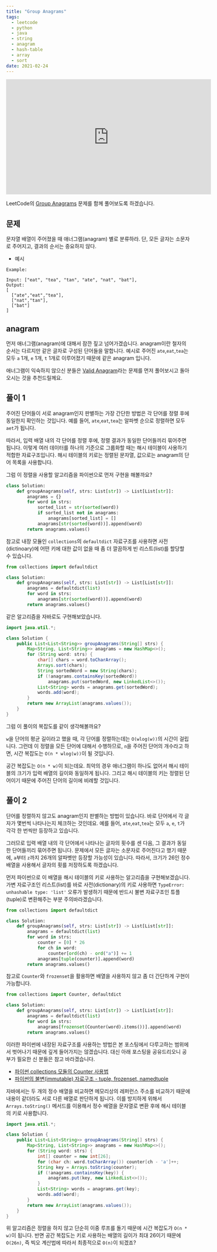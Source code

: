```yaml
---
title: "Group Anagrams"
tags:
  - leetcode
  - python
  - java
  - string
  - anagram
  - hash-table
  - array
  - sort
date: 2021-02-24
---
```


<iframe width="560" height="315" src="https://www.youtube.com/embed/Gt0qcNdS8f0" title="YouTube video player" frameborder="0" allow="accelerometer; autoplay; clipboard-write; encrypted-media; gyroscope; picture-in-picture" allowfullscreen></iframe>

LeetCode의 [Group Anagrams](https://leetcode.com/problems/group-anagrams/) 문제를 함께 풀어보도록 하겠습니다.

## 문제

문자열 배열이 주어졌을 때 애너그램(anagram) 별로 분류하라.
단, 모든 글자는 소문자로 주어지고, 결과의 순서는 중요하지 않다.

- 예시

```
Example:

Input: ["eat", "tea", "tan", "ate", "nat", "bat"],
Output:
[
  ["ate","eat","tea"],
  ["nat","tan"],
  ["bat"]
]
```

## anagram

먼저 애너그램(anagram)에 대해서 잠깐 짚고 넘어가겠습니다. anagram이란 철자의 순서는 다르지만 같은 글자로 구성된 단어들을 말합니다.
예시로 주어진 `ate`,`eat`,`tea`는 모두 `a` 1개, `e` 1개, `t` 1개로 이루어졌기 때문에 같은 anagram 입니다.

애너그램이 익숙하지 않으신 분들은 [Valid Anagram](/problems/valid-anagram)라는 문제를 먼저 풀어보시고 돌아오시는 것을 추천드릴께요.

## 풀이 1

주어진 단어들이 서로 anagram인지 판별하는 가장 간단한 방법은 각 단어를 정렬 후에 동일한지 확인하는 것입니다.
예를 들어, `ate`,`eat`,`tea`는 알파벳 순으로 정렬하면 모두 `aet`가 됩니다.

따라서, 입력 배열 내의 각 단어를 정렬 후에, 정렬 결과가 동일한 단어들끼리 묶어주면 됩니다.
이렇게 여러 데이터를 하나의 기준으로 그룹화할 때는 해시 테이블이 사용하기 적합한 자료구조입니다.
해시 테이블의 키로는 정렬된 문자열, 값으로는 anagram의 단어 목록을 사용합니다.

그럼 이 정렬을 사용할 알고리즘을 파이썬으로 먼저 구현을 해볼까요?

```py
class Solution:
    def groupAnagrams(self, strs: List[str]) -> List[List[str]]:
        anagrams = {}
        for word in strs:
            sorted_list = str(sorted(word))
            if sorted_list not in anagrams:
                anagrams[sorted_list] = []
            anagrams[str(sorted(word))].append(word)
        return anagrams.values()
```

참고로 내장 모듈인 `collections`의 `defaultdict` 자료구조를 사용하면 사전(dictinoary)에 어떤 키에 대한 값이 없을 때 좀 더 깔끔하게 빈 리스트(list)를 할당할 수 있습니다.

```py
from collections import defaultdict

class Solution:
    def groupAnagrams(self, strs: List[str]) -> List[List[str]]:
        anagrams = defaultdict(list)
        for word in strs:
            anagrams[str(sorted(word))].append(word)
        return anagrams.values()
```

같은 알고리즘을 자바로도 구현해보았습니다.

```java
import java.util.*;

class Solution {
    public List<List<String>> groupAnagrams(String[] strs) {
        Map<String, List<String>> anagrams = new HashMap<>();
        for (String word: strs) {
            char[] chars = word.toCharArray();
            Arrays.sort(chars);
            String sortedWord = new String(chars);
            if (!anagrams.containsKey(sortedWord))
                anagrams.put(sortedWord, new LinkedList<>());
            List<String> words = anagrams.get(sortedWord);
            words.add(word);
        }
        return new ArrayList(anagrams.values());
    }
}
```

그럼 이 풀이의 복잡도를 같이 생각해볼까요?

`w`을 단어의 평균 길이라고 했을 때, 각 단어를 정렬하는데는 `O(wlog(w))`의 시간이 걸립니다.
그런데 이 정렬을 모든 단어에 대해서 수행하므로, `n`을 주어진 단어의 개수라고 하면, 시간 복잡도는 `O(n * wlog(w))`이 될 것입니다.

공간 복잡도는 `O(n * w)`이 되는데요.
최악의 경우 애너그램이 하나도 없어서 해시 테이블의 크기가 입력 배열의 길이와 동일하게 됩니다.
그리고 해시 테이블의 키는 정렬된 단어이기 때문에 주어진 단어의 길이에 비례할 것입니다.

## 풀이 2

단어를 정렬하지 않고도 anagram인지 판별하는 방법이 있습니다. 바로 단어에서 각 글자가 몇번씩 나타나는지 체크하는 것인데요.
예를 들어, `ate`,`eat`,`tea`는 모두 `a`, `e`, `t`가 각각 한 번씩만 등장하고 있습니다.

그러므로 입력 배열 내의 각 단어에서 나타나는 글자의 횟수를 센 다음, 그 결과가 동일한 단어들끼리 묶어주면 됩니다.
문제에서 모든 글자는 소문자로 주어진다고 했기 때문에, `a`부터 `z`까지 26개의 알파벳만 등장할 가능성이 있습니다.
따라서, 크기가 26인 정수 배열을 사용해서 글자의 횟를 저장하도록 하겠습니다.

먼저 파이썬으로 이 배열을 해시 테이블의 키로 사용하는 알고리즘을 구현해보겠습니다.
가변 자료구조인 리스트(list)를 바로 사전(dictionary)의 키로 사용하면 `TypeError: unhashable type: 'list'` 오류가 발생하기 때문에 반드시 불변 자료구조인 튜플(tuple)로 변환해주는 부분 주의바라겠습니다.

```py
from collections import defaultdict

class Solution:
    def groupAnagrams(self, strs: List[str]) -> List[List[str]]:
        anagrams = defaultdict(list)
        for word in strs:
            counter = [0] * 26
            for ch in word:
                counter[ord(ch) - ord("a")] += 1
            anagrams[tuple(counter)].append(word)
        return anagrams.values()
```

참고로 `Counter`와 `frozenset`을 활용하면 배열을 사용하지 않고 좀 더 간단하게 구현이 가능합니다.

```py
from collections import Counter, defaultdict

class Solution:
    def groupAnagrams(self, strs: List[str]) -> List[List[str]]:
        anagrams = defaultdict(list)
        for word in strs:
            anagrams[frozenset(Counter(word).items())].append(word)
        return anagrams.values()
```

이러한 파이썬에 내장된 자료구조를 사용하는 방법은 본 포스팅에서 다루고하는 범위에서 벗어나기 때문에 깊게 들어가지는 않겠습니다.
대신 아래 포스팅을 공유드리오니 공부가 필요한 신 분들은 참고 바라겠습니다.

- [파이썬 collections 모듈의 Counter 사용법](https://www.daleseo.com/python-collections-counter/)
- [파이썬의 불변(immutable) 자료구조 - tuple, frozenset, namedtuple](https://www.daleseo.com/python-immutable-datatypes/)

자바에서는 두 개의 정수 배열을 비교하면 메모리상의 레퍼런스 주소를 비교하기 때문에 내용이 같더라도 서로 다른 배열로 판단하게 됩니다.
이를 방지하게 위해서 `Arrays.toString()` 메서드를 이용해서 정수 배열을 문자열로 변환 후에 해시 테이블의 키로 사용합니다.

```java
import java.util.*;

class Solution {
    public List<List<String>> groupAnagrams(String[] strs) {
        Map<String, List<String>> anagrams = new HashMap<>();
        for (String word: strs) {
            int[] counter = new int[26];
            for (char ch: word.toCharArray()) counter[ch - 'a']++;
            String key = Arrays.toString(counter);
            if (!anagrams.containsKey(key)) {
                anagrams.put(key, new LinkedList<>());
            }
            List<String> words = anagrams.get(key);
            words.add(word);
        }
        return new ArrayList(anagrams.values());
    }
}
```

위 알고리즘은 정렬을 하지 않고 단순히 이중 루프를 돌기 때문에 시간 복잡도가 `O(n * w)`이 됩니다.
반면 공간 복잡도는 키로 사용하는 배열의 길이가 최대 26이기 때문에 `O(26n)`, 즉 빅오 계산법에 따라서 최종적으로 `O(n)`이 되겠죠?
